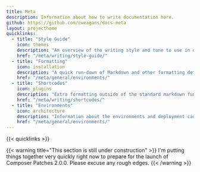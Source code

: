 ```yaml
---
title: Meta
description: Information about how to write documentation here.
github: https://github.com/cweagans/docs-meta
layout: projecthome
quicklinks:
  - title: "Style Guide"
    icon: themes
    description: "An overview of the writing style and tone to use in documentation on this site."
    href: "/meta/writing/style-guide/" 
  - title: "Formatting"
    icon: installation
    description: "A quick run-down of Markdown and other formatting details."
    href: "/meta/general/environments/"
  - title: "Shortcodes"
    icon: plugins
    description: "Extra formatting outside of the standard markdown functionality that is available."
    href: "/meta/writing/shortcodes/"
  - title: "Environments"
    icon: architecture
    description: "Information about the environments and deployment cadences for the docs sites."
    href: "/meta/general/environments/"
---
```


{{< quicklinks >}}

{{< warning title="This section is still under construction" >}}
I'm putting things together very quickly right now to prepare for the launch of Composer Patches 2.0.0. Please excuse any rough edges.
{{< /warning >}}
